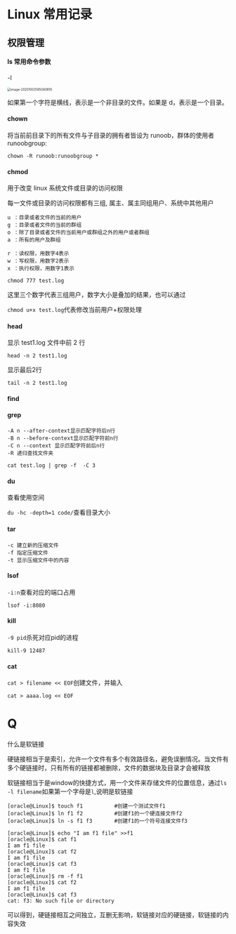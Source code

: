 # Linux 常用记录

## 权限管理

#### ls 常用命令参数

-l

 <img src="/Users/anewzhuang/Library/Application Support/typora-user-images/image-20201003145040855.png" alt="image-20201003145040855" style="zoom:50%;" />

如果第一个字符是横线，表示是一个非目录的文件。如果是 d，表示是一个目录。

#### chown

将当前前目录下的所有文件与子目录的拥有者皆设为 runoob，群体的使用者 runoobgroup:

```
chown -R runoob:runoobgroup *
```



#### chmod

用于改变 linux 系统文件或目录的访问权限

每一文件或目录的访问权限都有三组,  属主、属主同组用户、系统中其他用户

```
u ：目录或者文件的当前的用户
g ：目录或者文件的当前的群组
o ：除了目录或者文件的当前用户或群组之外的用户或者群组
a ：所有的用户及群组
```

```
r ：读权限，用数字4表示
w ：写权限，用数字2表示
x ：执行权限，用数字1表示
```

`chmod 777 test.log`

这里三个数字代表三组用户，数字大小是叠加的结果，也可以通过

`chmod u+x test.log`代表修改当前用户+权限处理

#### head

显示 test1.log 文件中前 2 行

```
head -n 2 test1.log
```

显示最后2行

```
tail -n 2 test1.log
```



#### find



#### grep

```
-A n --after-context显示匹配字符后n行
-B n --before-context显示匹配字符前n行
-C n --context 显示匹配字符前后n行
-R 递归查找文件夹
```

`cat test.log | grep -f  -C 3`



#### du

查看使用空间

`du -hc -depth=1 code/`查看目录大小



#### tar

```
-c 建立新的压缩文件
-f 指定压缩文件
-t 显示压缩文件中的内容
```





#### lsof

`-i:n`查看对应的端口占用

`lsof -i:8080`



#### kill

`-9 pid`杀死对应pid的进程

`kill-9 12487`



#### cat

`cat > filename << EOF`创建文件，并输入

`cat > aaaa.log << EOF`



# Q

什么是软链接

硬链接相当于是索引，允许一个文件有多个有效路径名，避免误删情况。当文件有多个硬链接时，只有所有的链接都被删除，文件的数据块及目录才会被释放

软链接相当于是window的快捷方式，用一个文件来存储文件的位置信息，通过`ls -l filename`如果第一个字母是`l`,说明是软链接

```
[oracle@Linux]$ touch f1          #创建一个测试文件f1
[oracle@Linux]$ ln f1 f2          #创建f1的一个硬连接文件f2
[oracle@Linux]$ ln -s f1 f3       #创建f1的一个符号连接文件f3

[oracle@Linux]$ echo "I am f1 file" >>f1
[oracle@Linux]$ cat f1
I am f1 file
[oracle@Linux]$ cat f2
I am f1 file
[oracle@Linux]$ cat f3
I am f1 file
[oracle@Linux]$ rm -f f1
[oracle@Linux]$ cat f2
I am f1 file
[oracle@Linux]$ cat f3
cat: f3: No such file or directory
```

可以得到，硬链接相互之间独立，互删无影响，软链接对应的硬链接，软链接的内容失效



